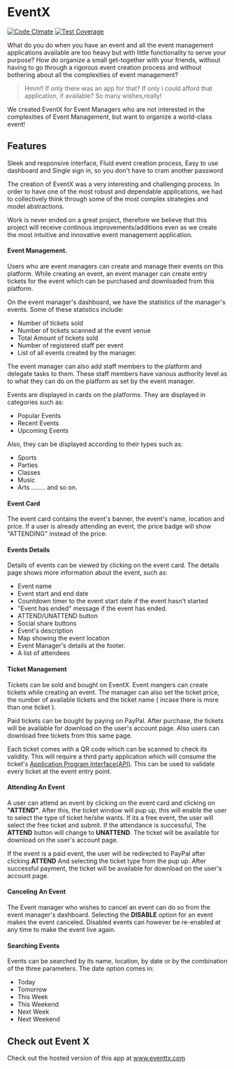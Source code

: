 # EventX
[![Code Climate](https://codeclimate.com/github/andela/eventx/badges/gpa.svg)](https://codeclimate.com/github/andela/eventx)
[![Test Coverage](https://codeclimate.com/github/andela/eventx/badges/coverage.svg)](https://codeclimate.com/github/andela/eventx/coverage)

What do you do when you have an event and all the event management applications available are too heavy but with little functionality to serve your purpose?
How do organize a small get-together with your friends, without having to go through a rigorous event creation process and without bothering about all the complexities of event management?
> Hmm!! If only there was an app for that? If only i could afford that application, if available?
So many wishes,really!

We created EventX for Event Managers who are not interested in the complexities of Event Management, but want to organize a world-class event!

## Features
Sleek and responsive interface,
Fluid event creation process,
Easy to use dashboard and
Single sign in, so you don't have to cram another password

The creation of EventX was a very interesting and challenging process.
In order to have one of the most robust and dependable applications, we had to collectively think through some of the most complex strategies and model abstractions.

Work is never ended on a great project, therefore we believe that this project will receive continous improvements/additions even as we create the most intuitive and innovative event management application.

#### Event Management.
Users who are event managers can create and manage their events on this platform. While creating an event, an event manager can create entry tickets for the event which can be purchased and downloaded from this platform.

On the event manager's dashboard, we have the statistics of the manager's events. Some of these statistics include:

* Number of tickets sold
* Number of tickets scanned at the event venue
* Total Amount of tickets sold
* Number of registered staff per event
* List of all events created by the manager.

The event manager can also add staff members to the platform and delegate tasks to them. These staff members have various authority level as to what they can do on the platform as set by the event manager.

Events are displayed in cards on the platforms. They are displayed in categories such as:

* Popular Events
* Recent Events
* Upcoming Events

Also, they can be displayed according to their types such as:

* Sports
* Parties
* Classes
* Music
* Arts ........ and so on.

#### Event Card

The event card contains the event's banner, the event's name, location and price. If a user is already attending an event, the price badge will show "ATTENDING" instead of the price.

#### Events Details
Details of events can be viewed by clicking on the event card. The details page shows more information about the event, such as:

* Event name
* Event start and end date
* Countdown timer to the event start date if the event hasn't started
* "Event has ended" message if the event has ended.
* ATTEND/UNATTEND button
* Social share buttons
* Event's description
* Map showing the event location
* Event Manager's details at the footer.
* A list of attendees

#### Ticket Management
Tickets can be sold and bought on EventX. Event mangers can create tickets while creating an event. The manager can also set the ticket price, the number of available tickets and the ticket name ( incase there is more than one ticket ).

Paid tickets can be bought by paying on PayPal. After purchase, the tickets will be available for download on the user's account page. Also users can download free tickets from this same page.

Each ticket comes with a QR code which can be scanned to check its validity. This will require a third party application which will consume the ticket's <a href ="#">Application Program Interface(API)</a>. This can be used to validate every ticket at the event entry point.

#### Attending An Event

A user can attend an event by clicking on the event card and clicking on **"ATTEND"**. After this, the ticket window will pup up, this will enable the user to select the type of ticket he/she wants. If its a free event, the user will select the free ticket and submit. If the attendance is successful, The **ATTEND** button will change to **UNATTEND**. The ticket will be available for download on the user's account page.

If the event is a paid event, the user will be redirected to PayPal after clicking **ATTEND** And selecting the ticket type from the pup up. After successful payment, the ticket will be available for download on the user's account page.  

#### Canceling An Event

The Event manager who wishes to cancel an event can do so from the event manager's dashboard. Selecting the **DISABLE** option for an event makes the event canceled. Disabled events can however be re-enabled at any time to make the event live again.

#### Searching Events
Events can be searched by its name, location, by date or by the combination of the three parameters.
The date option comes in:
* Today
* Tomorrow
* This Week
* This Weekend
* Next Week
* Next Weekend


## Check out Event X

 Check out the hosted version of this app at <a href="http://eventtx.com" target="blank">www.eventtx.com</a>
